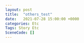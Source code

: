 ```yaml
---
layout: post
title:  "others_test"
date:   2021-07-28 15:00:00 +0000
categories: Etc
Tags: Story Etc
SceneCode: []
---
```

